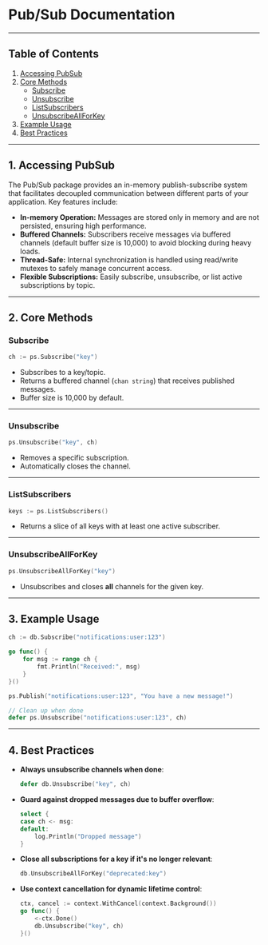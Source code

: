 # Pub/Sub Documentation

---

## Table of Contents

1. [Accessing PubSub](#accessing-pubsub)
2. [Core Methods](#core-methods)
    - [Subscribe](#subscribe)
    - [Unsubscribe](#unsubscribe)
    - [ListSubscribers](#listsubscribers)
    - [UnsubscribeAllForKey](#unsubscribeallforkey)
3. [Example Usage](#example-usage)
4. [Best Practices](#best-practices)

---
## 1. Accessing PubSub <a id="accessing-pubsub"></a>

The Pub/Sub package provides an in-memory publish-subscribe system that facilitates decoupled communication between different parts of your application. Key features include:

- **In-memory Operation:** Messages are stored only in memory and are not persisted, ensuring high performance.
- **Buffered Channels:** Subscribers receive messages via buffered channels (default buffer size is 10,000) to avoid blocking during heavy loads.
- **Thread-Safe:** Internal synchronization is handled using read/write mutexes to safely manage concurrent access.
- **Flexible Subscriptions:** Easily subscribe, unsubscribe, or list active subscriptions by topic.

---

## 2. Core Methods

### **Subscribe** <a id="subscribe"></a>

```go
ch := ps.Subscribe("key")
```

- Subscribes to a key/topic.
- Returns a buffered channel (`chan string`) that receives published messages.
- Buffer size is 10,000 by default.

---

### **Unsubscribe** <a id="unsubscribe"></a>

```go
ps.Unsubscribe("key", ch)
```

- Removes a specific subscription.
- Automatically closes the channel.

---


### **ListSubscribers** <a id="listsubscribers"></a>

```go
keys := ps.ListSubscribers()
```

- Returns a slice of all keys with at least one active subscriber.

---

### **UnsubscribeAllForKey** <a id="unsubscribeallforkey"></a>

```go
ps.UnsubscribeAllForKey("key")
```

- Unsubscribes and closes **all** channels for the given key.

---


## 3. Example Usage <a id="example-usage"></a>

```go
ch := db.Subscribe("notifications:user:123")

go func() {
    for msg := range ch {
        fmt.Println("Received:", msg)
    }
}()

ps.Publish("notifications:user:123", "You have a new message!")

// Clean up when done
defer ps.Unsubscribe("notifications:user:123", ch)
```

---

## 4. Best Practices <a id="best-practices"></a>

- **Always unsubscribe channels when done**:

  ```go
  defer db.Unsubscribe("key", ch)
  ```

- **Guard against dropped messages due to buffer overflow**:

  ```go
  select {
  case ch <- msg:
  default:
      log.Println("Dropped message")
  }
  ```

- **Close all subscriptions for a key if it's no longer relevant**:

  ```go
  db.UnsubscribeAllForKey("deprecated:key")
  ```

- **Use context cancellation for dynamic lifetime control**:

  ```go
  ctx, cancel := context.WithCancel(context.Background())
  go func() {
      <-ctx.Done()
      db.Unsubscribe("key", ch)
  }()
  ```